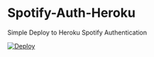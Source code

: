 # Spotify-Auth-Heroku
Simple Deploy to Heroku Spotify Authentication

[![Deploy](https://www.herokucdn.com/deploy/button.svg)](https://heroku.com/deploy?template=https://github.com/kevinjnguyen/Spotify-Auth-Heroku/tree/master)